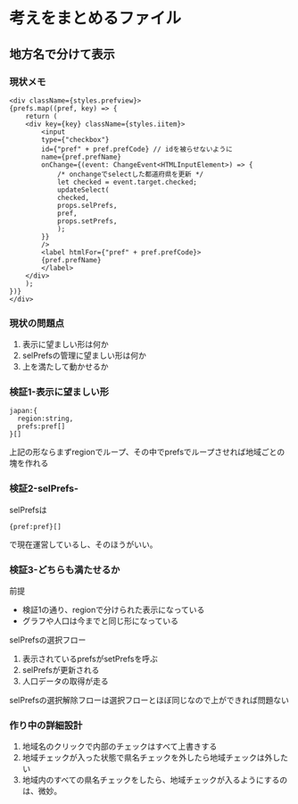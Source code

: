# 考えをまとめるファイル
## 地方名で分けて表示
### 現状メモ
```
<div className={styles.prefview}>
{prefs.map((pref, key) => {
    return (
    <div key={key} className={styles.iitem}>
        <input
        type={"checkbox"}
        id={"pref" + pref.prefCode} // idを被らせないように
        name={pref.prefName}
        onChange={(event: ChangeEvent<HTMLInputElement>) => {
            /* onchangeでselectした都道府県を更新 */
            let checked = event.target.checked;
            updateSelect(
            checked,
            props.selPrefs,
            pref,
            props.setPrefs,
            );
        }}
        />
        <label htmlFor={"pref" + pref.prefCode}>
        {pref.prefName}
        </label>
    </div>
    );
})}
</div>
```
### 現状の問題点
1. 表示に望ましい形は何か
1. selPrefsの管理に望ましい形は何か
1. 上を満たして動かせるか
### 検証1-表示に望ましい形
```
japan:{
  region:string,
  prefs:pref[]
}[]
```
上記の形ならまずregionでループ、その中でprefsでループさせれば地域ごとの塊を作れる
### 検証2-selPrefs-
selPrefsは
```
{pref:pref}[]
```
で現在運営しているし、そのほうがいい。
### 検証3-どちらも満たせるか
前提
* 検証1の通り、regionで分けられた表示になっている  
* グラフや人口は今までと同じ形になっている

selPrefsの選択フロー
1. 表示されているprefsがsetPrefsを呼ぶ
1. selPrefsが更新される
1. 人口データの取得が走る

selPrefsの選択解除フローは選択フローとほぼ同じなので上ができれば問題ない

### 作り中の詳細設計
1. 地域名のクリックで内部のチェックはすべて上書きする
1. 地域チェックが入った状態で県名チェックを外したら地域チェックは外したい
1. 地域内のすべての県名チェックをしたら、地域チェックが入るようにするのは、微妙。
